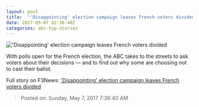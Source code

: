 ```yaml
---
layout: post
title:  "'Disappointing' election campaign leaves French voters divided"
date: 2017-05-07 02:36:40Z
categories: abc-top-stories
---
```


!['Disappointing' election campaign leaves French voters divided](http://www.abc.net.au/news/image/8504016-1x1-700x700.jpg)

With polls open for the French election, the ABC takes to the streets to ask voters about their decisions — and to find out why some are choosing not to cast their ballot.


Full story on F3News: ['Disappointing' election campaign leaves French voters divided](http://www.f3nws.com/n/ydVsVD)

> Posted on: Sunday, May 7, 2017 7:36:40 AM
